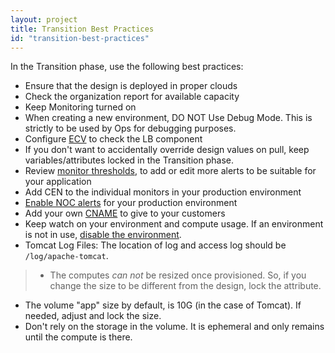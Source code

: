 ```yaml
---
layout: project
title: Transition Best Practices
id: "transition-best-practices"
---
```


In the Transition phase, use the following best practices:

* Ensure that the design is deployed in proper clouds
* Check the organization report for available capacity
* Keep Monitoring turned on
* When creating a new environment, DO NOT Use Debug Mode. This is strictly to be used by Ops for debugging purposes.
* Configure <a href="javascript:loadContent('/documentation/user/how-to/configure-ecv-check-url-on-oneops.html');">ECV</a> to check the LB component
* If you don't want to accidentally override design values on pull, keep variables/attributes locked in the Transition phase.
* Review <a href="javascript:loadContent('/documentation/user/how-to/set-monitor-thresholds.html');">monitor thresholds</a>, to add or edit more alerts to be suitable for your application
* Add CEN to the individual monitors in your production environment
* <a href="javascript:loadContent('/documentation/user/how-to/ensure-alerts-for-production-environment-are-sent-to-noc.html');">Enable NOC alerts</a> for your production environment
* Add your own <a href="javascript:loadContent('/documentation/user/how-to/add-cname.html');">CNAME</a> to give to your customers
* Keep watch on your environment and compute usage. If an environment is not in use, <a href="javascript:loadContent('/documentation/user/how-to/delete-environment.html');">disable the environment</a>.
* Tomcat Log Files: The location of log and access log should be `/log/apache-tomcat`.

>* The computes *can not* be resized once provisioned. So, if you change the size to be different from the design, lock the attribute.
* The volume "app" size by default, is 10G (in the case of Tomcat). If needed, adjust and lock the size.
* Don't rely on the storage in the volume. It is ephemeral and only remains until the compute is there. 
